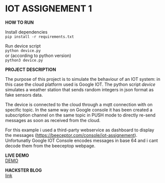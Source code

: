 # IOT ASSIGNEMENT 1

**HOW TO RUN**

Install dependencies  
```pip install -r requirements.txt```

Run device script  
```python device.py```  
or (according to python version)  
```python3 device.py```

**PROJECT DESCRIPTION**

The purpose of this project is to simulate the behaviour of an IOT system: in this case the cloud platform used is Google IOT.
The python script *device* simulates a weather station that sends random integers in json format as fake sensors data.

The device is connected to the cloud through a mqtt connection with on specific topic. In the same way on Google console it has been created a subscription channel on the same topic in PUSH mode to directly re-send messages as soon as received from the cloud.

For this example  i used a third-party webservice as dashboard to display the messages (https://beeceptor.com/console/iot-assignement).
Unfortunatly Google IOT Console encodes messages in base 64 and i cant decode them from the beeceptop webpage.



**LIVE DEMO**  
[DEMO](https://youtu.be/LnP78IYBRTE)

**HACKSTER BLOG**  
[link](https://www.hackster.io/machine1104/simulate-weather-station-with-google-iot-691bba)




